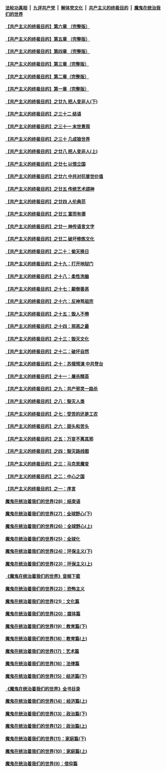 

####  [法轮功真相](../../../../basic/blob/master/README.md?t=05081731) &nbsp;|&nbsp; [九评共产党](../../../../9ping.md/blob/master/README.md?t=05081731) &nbsp;|&nbsp; [解体党文化](../../../../jtdwh.md/blob/master/README.md?t=05081731)  &nbsp;|&nbsp; [共产主义的终极目的](../../../../gczydzjmd.md/blob/master/README.md?t=05081731) &nbsp;|&nbsp; [魔鬼在统治我们的世界](../../../../mgztzwmdsj.md/blob/master/README.md?t=05081731) 

#### [【共产主义的终极目的】第六章 （完整版）](../pages/nsc422/n11428913.md?t=05081731) 

#### [【共产主义的终极目的】第五章 （完整版）](../pages/nsc422/n11428912.md?t=05081731) 

#### [【共产主义的终极目的】第四章 （完整版）](../pages/nsc422/n11428907.md?t=05081731) 

#### [【共产主义的终极目的】第三章（完整版）](../pages/nsc422/n11428848.md?t=05081731) 

#### [【共产主义的终极目的】第二章（完整版）](../pages/nsc422/n11428831.md?t=05081731) 

#### [【共产主义的终极目的】第一章（完整版）](../pages/nsc422/n11417651.md?t=05081731) 

#### [【共产主义的终极目的】之廿九 把人变非人(下)](../pages/nsc422/n11344140.md?t=05081731) 

#### [【共产主义的终极目的】之三十二 结语](../pages/nsc422/n11360535.md?t=05081731) 

#### [【共产主义的终极目的】之三十一 末世景观](../pages/nsc422/n11351129.md?t=05081731) 

#### [【共产主义的终极目的】之三十 几成狼世界](../pages/nsc422/n11348280.md?t=05081731) 

#### [【共产主义的终极目的】之廿八 把人变非人(上)](../pages/nsc422/n11340492.md?t=05081731) 

#### [【共产主义的终极目的】之廿七 以恨立国](../pages/nsc422/n11336944.md?t=05081731) 

#### [【共产主义的终极目的】之廿六 中共对抗普世价值](../pages/nsc422/n11324785.md?t=05081731) 

#### [【共产主义的终极目的】之廿五 传统艺术颂神](../pages/nsc422/n11296396.md?t=05081731) 

#### [【共产主义的终极目的】之廿四 人伦典范](../pages/nsc422/n11296397.md?t=05081731) 

#### [【共产主义的终极目的】之廿三 富而有德](../pages/nsc422/n11283598.md?t=05081731) 

#### [【共产主义的终极目的】之廿一 神传语言文字](../pages/nsc422/n11263265.md?t=05081731) 

#### [【共产主义的终极目的】之廿二 破坏修炼文化](../pages/nsc422/n11245728.md?t=05081731) 

#### [【共产主义的终极目的】之二十：偷天换日](../pages/nsc422/n11238846.md?t=05081731) 

#### [【共产主义的终极目的】之十九：打开地狱门](../pages/nsc422/n11206376.md?t=05081731) 

#### [【共产主义的终极目的】之十八：柔性洗脑](../pages/nsc422/n11199994.md?t=05081731) 

#### [【共产主义的终极目的】之十七：颠倒善恶](../pages/nsc422/n11179782.md?t=05081731) 

#### [【共产主义的终极目的】之十六：反神骂祖宗](../pages/nsc422/n11166798.md?t=05081731) 

#### [【共产主义的终极目的】之十五：毁人不倦](../pages/nsc422/n11166792.md?t=05081731) 

#### [【共产主义的终极目的】之十四：邪恶之最](../pages/nsc422/n11150249.md?t=05081731) 

#### [【共产主义的终极目的】之十三：毁灭文化](../pages/nsc422/n11135227.md?t=05081731) 

#### [【共产主义的终极目的】之十二：破坏自然](../pages/nsc422/n11135214.md?t=05081731) 

#### [【共产主义的终极目的】之十：苏俄预演 中共登台](../pages/nsc422/n11118424.md?t=05081731) 

#### [【共产主义的终极目的】之十一：屠杀精英](../pages/nsc422/n11118442.md?t=05081731) 

#### [【共产主义的终极目的】之九：共产邪灵一路杀](../pages/nsc422/n11114139.md?t=05081731) 

#### [【共产主义的终极目的】之八：毁灭人类](../pages/nsc422/n11108503.md?t=05081731) 

#### [【共产主义的终极目的】之七：受苦的还是工农](../pages/nsc422/n11101809.md?t=05081731) 

#### [【共产主义的终极目的】之六：甜头和苦头](../pages/nsc422/n11096971.md?t=05081731) 

#### [【共产主义的终极目的】之五：万变不离其邪](../pages/nsc422/n11091285.md?t=05081731) 

#### [【共产主义的终极目的】之四：毁灭路线图](../pages/nsc422/n11086284.md?t=05081731) 

#### [【共产主义的终极目的】之三：马克思魔变](../pages/nsc422/n11061941.md?t=05081731) 

#### [【共产主义的终极目的】之二：中心之国](../pages/nsc422/n11047728.md?t=05081731) 

#### [【共产主义的终极目的】之一：序言](../pages/nsc422/n11086077.md?t=05081731) 

#### [魔鬼在统治着我们的世界(28)：结束语](../pages/nsc422/n10936246.md?t=05081731) 

#### [魔鬼在统治着我们的世界(27)：全球野心(下)](../pages/nsc422/n10928319.md?t=05081731) 

#### [魔鬼在统治着我们的世界(26)：全球野心(上)](../pages/nsc422/n10900318.md?t=05081731) 

#### [魔鬼在统治着我们的世界(25)：全球化](../pages/nsc422/n10788205.md?t=05081731) 

#### [魔鬼在统治着我们的世界(24)：环保主义(下)](../pages/nsc422/n10695307.md?t=05081731) 

#### [魔鬼在统治着我们的世界(23)：环保主义(上)](../pages/nsc422/n10688613.md?t=05081731) 

#### [《魔鬼在统治着我们的世界》音频下载](../pages/nsc422/n10635553.md?t=05081731) 

#### [魔鬼在统治着我们的世界(22)：恐怖主义](../pages/nsc422/n10614727.md?t=05081731) 

#### [魔鬼在统治着我们的世界(21)：文化篇](../pages/nsc422/n10597706.md?t=05081731) 

#### [魔鬼在统治着我们的世界(20)：媒体篇](../pages/nsc422/n10586579.md?t=05081731) 

#### [魔鬼在统治着我们的世界(19)：教育篇(下)](../pages/nsc422/n10564808.md?t=05081731) 

#### [魔鬼在统治着我们的世界(18)：教育篇(上)](../pages/nsc422/n10526970.md?t=05081731) 

#### [魔鬼在统治着我们的世界(17)：艺术篇](../pages/nsc422/n10499093.md?t=05081731) 

#### [魔鬼在统治着我们的世界(16)：法律篇](../pages/nsc422/n10485969.md?t=05081731) 

#### [魔鬼在统治着我们的世界(15)：经济篇(下)](../pages/nsc422/n10469975.md?t=05081731) 

#### [《魔鬼在统治着我们的世界》全书目录](../pages/nsc422/n10464261.md?t=05081731) 

#### [魔鬼在统治着我们的世界(14)：经济篇(上)](../pages/nsc422/n10457370.md?t=05081731) 

#### [魔鬼在统治着我们的世界(13)：政治篇(下)](../pages/nsc422/n10448270.md?t=05081731) 

#### [魔鬼在统治着我们的世界(12)：政治篇(上)](../pages/nsc422/n10444576.md?t=05081731) 

#### [魔鬼在统治着我们的世界(11)：家庭篇(下)](../pages/nsc422/n10440961.md?t=05081731) 

#### [魔鬼在统治着我们的世界(10)：家庭篇(上)](../pages/nsc422/n10435448.md?t=05081731) 

#### [魔鬼在统治着我们的世界(9)：信仰篇](../pages/nsc422/n10432159.md?t=05081731) 

